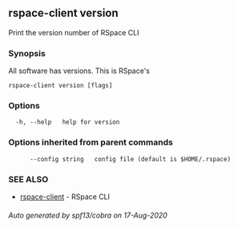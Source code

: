 ## rspace-client version

Print the version number of RSpace CLI

### Synopsis

All software has versions. This is RSpace's

```
rspace-client version [flags]
```

### Options

```
  -h, --help   help for version
```

### Options inherited from parent commands

```
      --config string   config file (default is $HOME/.rspace)
```

### SEE ALSO

* [rspace-client](rspace-client.md)	 - RSpace CLI

###### Auto generated by spf13/cobra on 17-Aug-2020
